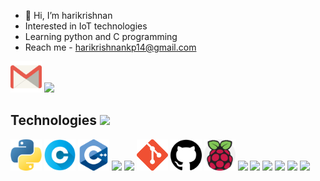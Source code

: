 - 👋 Hi, I’m harikrishnan
- Interested in IoT technologies
- Learning python and C programming
- Reach me - harikrishnankp14@gmail.com
  
 <img src="pics/gmail.png" width="50"> <img src="https://static-00.iconduck.com/assets.00/linkedin-color-icon-256x256-ia566k6a.png" width="42">



## Technologies  <img src="https://images.rawpixel.com/image_png_800/cHJpdmF0ZS9sci9pbWFnZXMvd2Vic2l0ZS8yMDIyLTA0L2pvYjcyMi0xMjItcC5wbmc.png" height="30">
<img src="pics/python.png" width="50"> <img src="pics/letter-c.png" width="50"> <img src="pics/c-.png" width="50"> <img src="https://code.visualstudio.com/assets/images/code-stable.png" width="50"> <img src="https://encrypted-tbn0.gstatic.com/images?q=tbn:ANd9GcTeGPlShkiyH-2VPBaNFtcfDHbX_nw6Xqza3nltWVSEgg&s" width="50"> <img src="pics/Git.png" width="50"> <img src="pics/github.png" width="50"> <img src="pics/raspberry-pi.png" width="50"> <img src="https://brandslogos.com/wp-content/uploads/images/large/arduino-logo-1.png" width="50">  <img src="https://play-lh.googleusercontent.com/yAS9WJJnjlCx77RxIvJSssrixhCdUxnBlM3CuPnQpl8QI3Ez19KreBL4xREc1gtmK_Y" width="50"> <img src="https://www.niagaramarketplace.com/media/catalog/product/cache/8272e5d606ba848a87db29108f4efa34/m/a/marketplace_icons_13_.png" width="50"> <img src="https://upload.wikimedia.org/wikipedia/commons/thumb/a/a1/Grafana_logo.svg/1200px-Grafana_logo.svg.png" width="50">  <img src="https://static.vecteezy.com/system/resources/previews/004/226/536/non_2x/internet-of-things-color-icon-iot-signal-artificial-intelligence-isolated-illustration-vector.jpg" width="60"> <img src="https://www.semtech.com/uploads/company/company-logo-lora.png" width="70">

<!---
Thelastblackpearl/Thelastblackpearl is a ✨ special ✨ repository because its `README.md` (this file) appears on your GitHub profile.
You can click the Preview link to take a look at your changes.
--->
